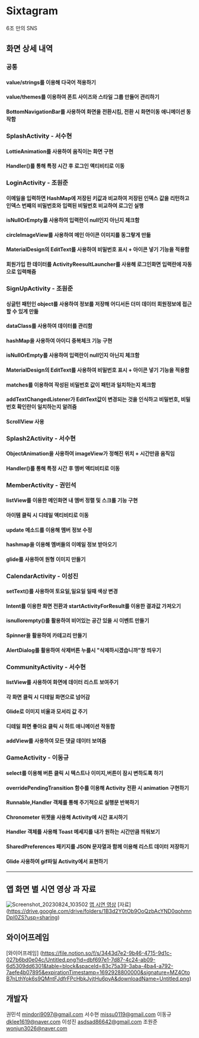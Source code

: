 # Sixtagram
6조 만의 SNS

## 화면 상세 내역

### 공통
#### value/strings를 이용해 다국어 적용하기
#### value/themes를 이용하여 폰트 사이즈와 스타일 그룹 만들어 관리하기
#### BottomNavigationBar를 사용하여 화면을 전환시킴, 전환 시 화면이동 애니메이션 동작함

### SplashActivity - 서수현
#### LottieAnimation를 사용하여 움직이는 화면 구현
#### Handler()를 통해 특정 시간 후 로그인 액티비티로 이동

### LoginActivity - 조원준
#### 이메일을 입력하면 HashMap에 저장된 키값과 비교하여 저장된 인덱스 값을 리턴하고 인덱스 번째의 비밀번호와 입력된 비밀번호 비교하여 로그인 실행
#### isNullOrEmpty를 사용하여 입력란이 null인지 아닌지 체크함
#### circleImageView를 사용하여 메인 아이콘 이미지를 동그랗게 만듦
#### MaterialDesign의 EditText를 사용하여 비밀번호 표시 + 아이콘 넣기 기능을 적용함
#### 회원가입 한 데이터를 ActivityReesultLauncher를 사용해 로그인화면 입력란에 자동으로 입력해줌

### SignUpActivity - 조원준
#### 싱글턴 패턴인 object를 사용하여 정보를 저장해 어디서든 더미 데이터 회원정보에 접근할 수 있게 만듦
#### dataClass를 사용하여 데이터를 관리함
#### hashMap을 사용하여 아이디 중복체크 기능 구현
#### isNullOrEmpty를 사용하여 입력란이 null인지 아닌지 체크함
#### MaterialDesign의 EditText를 사용하여 비밀번호 표시 + 아이콘 넣기 기능을 적용함
#### matches를 이용하여 작성된 비밀번호 값이 패턴과 일치하는지 체크함
#### addTextChangedListener가 EditText값이 변경되는 것을 인식하고 비밀번호, 비밀번호 확인란이 일치하는지 알려줌
#### ScrollView 사용

### Splash2Activity - 서수현
#### ObjectAnimation을 사용하여 imageView가 정해진 위치 + 시간만큼 움직임
#### Handler()를 통해 특정 시간 후 멤버 액티비티로 이동

### MemberActivity - 권민석
#### listView를 이용한 메인화면 내 멤버 정렬 및 스크롤 기능 구현
#### 아이템 클릭 시 디테일 액티비티로 이동
#### update 메소드를 이용해 멤버 정보 수정
#### hashmap을 이용해 멤버들의 이메일 정보 받아오기
#### glide를 사용하여 원형 이미지 만들기

### CalendarActivity - 이성진
#### setText()를 사용하여 토요일,일요일 일때 색상 변경
#### Intent를 이용한 화면 전환과 startActivityForResult를 이용한 결과값 가져오기
#### isnullorempty()를 활용하여 비어있는 공간 있을 시 이벤트 만들기
#### Spinner을 활용하여 카테고리 만들기
#### AlertDialog를 활용하여 삭제버튼 누를시 "삭제하시겠습니까"창 띄우기

### CommunityActivity - 서수현
#### listView를 사용하여 화면에 데이터 리스트 보여주기
#### 각 화면 클릭 시 디테일 화면으로 넘어감
#### Glide로 이미지 비율과 모서리 값 주기
#### 디테일 화면 좋아요 클릭 시 하트 애니메이션 작동함
#### addView를 사용하여 모든 댓글 데이터 보여줌

### GameActivity - 이동규
#### select를 이용해 버튼 클릭 시 텍스트나 이미지,버튼이 잠시 변하도록 하기
#### overridePendingTransition 함수를 이용해 Activity 전환 시 animation 구현하기
#### Runnable,Handler 객체를 통해 주기적으로 실행문 반복하기
#### Chronometer 위젯을 사용해 Activity에 시간 표시하기
#### Handler 객체를 사용해 Toast 메세지를 내가 원하는 시간만큼 띄워보기
#### SharedPreferences 패키지를 JSON 문자열과 함께 이용해 리스트 데이터 저장하기
#### Glide 사용하여 gif파일 Activity에서 표현하기

----------------------------------------

## 앱 화면 별 시연 영상 과 자료
![Screenshot_20230824_103502](https://github.com/joye-seo/Sixtagram/assets/104261048/9dd7c367-1854-419e-8a3d-de240d45e6ca)
[앱 시연 영상](https://drive.google.com/file/d/1RESDeSCdvA2vTVAWodx0KBXNFz0f5-TU/view?usp=drive_link)
[자료] (https://drive.google.com/drive/folders/1B3d2Y0tOb9OoQzbAcYND0qohmnDpI0ZS?usp=sharing)

## 와이어프레임
[와이어프레임] (https://file.notion.so/f/s/3443d7e2-9b46-4715-9d1c-027b6bd0e04c/Untitled.png?id=dbf697e1-7d87-4c24-ab09-6d5309dd6301&table=block&spaceId=83c75a39-3aba-4ba4-a792-7aefe4b07895&expirationTimestamp=1692928800000&signature=MZ4OtoB7nLthYok6s9QMntFJdfrFPcHbkJvjtHu6pyA&downloadName=Untitled.png)

## 개발자
권민석 mindori9097@gmail.com
서수현 missu0119@gmail.com
이동규 dklee1619@naver.com
이성진 asdsad86642@gmail.com
조원준 wonjun3026@naver.com
